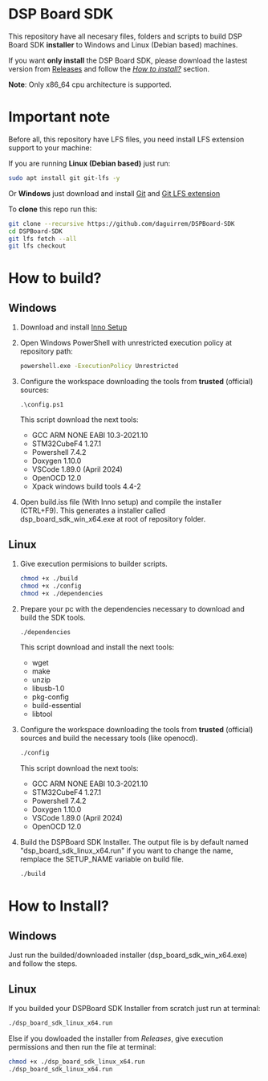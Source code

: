 # DSP Board SDK

This repository have all necesary files, folders and scripts to build DSP Board SDK **installer** to Windows and Linux (Debian based) machines.

If you want **only install** the DSP Board SDK, please download the lastest version from [Releases](https://github.com/daguirrem/DSPBoard-SDK/releases) and follow the [*How to install?*](#how-to-install) section. 

**Note**: Only x86_64 cpu architecture is supported.

# Important note

Before all, this repository have LFS files, you need install LFS extension support to your machine:

If you are running **Linux (Debian based)** just run:
```bash
sudo apt install git git-lfs -y
```

Or **Windows** just download and install [Git](https://git-scm.com/download/win) and [Git LFS extension](https://git-lfs.com/) 

To **clone** this repo run this:

```bash
git clone --recursive https://github.com/daguirrem/DSPBoard-SDK
cd DSPBoard-SDK
git lfs fetch --all
git lfs checkout
```

# How to build?

## Windows
1. Download and install [Inno Setup](https://jrsoftware.org/isdl.php)

2. Open Windows PowerShell with unrestricted execution policy at repository path:
    ```bash
    powershell.exe -ExecutionPolicy Unrestricted
    ```

3. Configure the workspace downloading the tools from **trusted** (official) sources:

    ```pwsh
    .\config.ps1
    ```
   This script download the next tools:
   - GCC ARM NONE EABI 10.3-2021.10
   - STM32CubeF4 1.27.1
   - Powershell 7.4.2
   - Doxygen 1.10.0
   - VSCode 1.89.0 (April 2024)
   - OpenOCD 12.0
   - Xpack windows build tools 4.4-2

4. Open build.iss file (With Inno setup) and compile the installer (CTRL+F9). This generates a installer called dsp_board_sdk_win_x64.exe at root of repository folder.

## Linux
1. Give execution permisions to builder scripts.

    ```bash
    chmod +x ./build
    chmod +x ./config
    chmod +x ./dependencies
    ```

2. Prepare your pc with the dependencies necessary to download and build the SDK tools.

    ```bash
    ./dependencies
    ```

   This script download and install the next tools:
   - wget
   - make
   - unzip
   - libusb-1.0
   - pkg-config
   - build-essential
   - libtool

3. Configure the workspace downloading the tools from **trusted** (official) sources and build the necessary tools (like openocd).

    ```bash
    ./config
    ```

   This script download the next tools:
   - GCC ARM NONE EABI 10.3-2021.10
   - STM32CubeF4 1.27.1
   - Powershell 7.4.2
   - Doxygen 1.10.0
   - VSCode 1.89.0 (April 2024)
   - OpenOCD 12.0

5. Build the DSPBoard SDK Installer. The output file is by default named "dsp_board_sdk_linux_x64.run" if you want to change the name, remplace the SETUP_NAME variable on build file.

    ```bash
    ./build
    ```

# How to Install?

## Windows

Just run the builded/downloaded installer (dsp_board_sdk_win_x64.exe) and follow the steps.

## Linux

If you builded your DSPBoard SDK Installer from scratch just run at terminal:

```bash
./dsp_board_sdk_linux_x64.run
```

Else if you dowloaded the installer from *Releases*, give execution permissions and then run the file at terminal:

```bash
chmod +x ./dsp_board_sdk_linux_x64.run
./dsp_board_sdk_linux_x64.run
```
